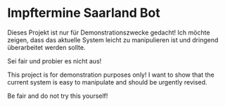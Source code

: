 # Impftermine Saarland Bot

 Dieses Projekt ist nur für Demonstrationszwecke gedacht!
 Ich möchte zeigen, dass das aktuelle System leicht zu manipulieren ist 
 und dringend überarbeitet werden sollte.

 Sei fair und probier es nicht aus! 



 This project is for demonstration purposes only!
 I want to show that the current system is easy to manipulate 
 and should be urgently revised.

 Be fair and do not try this yourself!
